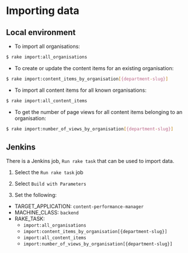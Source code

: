 # Importing data

## Local environment

* To import all organisations:

```bash
$ rake import:all_organisations
```

* To create or update the content items for an existing organisation:

```bash
$ rake import:content_items_by_organisation[{department-slug}]
```

* To import all content items for all known organisations:

```bash
$ rake import:all_content_items
```

* To get the number of page views for all content items belonging to an organisation:

```bash
$ rake import:number_of_views_by_organisation[{department-slug}]
```

## Jenkins

There is a Jenkins job, `Run rake task` that can be used to import data.

1) Select the `Run rake task` job

2) Select `Build with Parameters`

3) Set the following:
  * TARGET_APPLICATION: `content-performance-manager`
  * MACHINE_CLASS: `backend`
  * RAKE_TASK:
     * `import:all_organisations`
     * `import:content_items_by_organisation[{department-slug}]`
     * `import:all_content_items`
     * `import:number_of_views_by_organisation[{department-slug}]`
